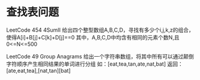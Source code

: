 # 查找表问题


LeetCode 454    4SumII
给出四个整型数组A,B,C,D，寻找有多少个i,j,k,z的组合，使得A[i]+B[j]+C[k]+D[j]==0
其中，A,B,C,D中均含有相同的元素个数N,且0<=N<=500


LeetCode 49 Group Anagrams
给出一个字符串数组，将其中所有可以通过颠倒字符顺序产生相同结果的单词进行分组
如：[eat,tea,tan,ate,nat,bat]
返回：[ate,eat,tea],[nat,tan][bat]


 